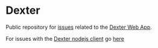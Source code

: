 # Dexter
Public repository for [issues](https://github.com/rundexer/issues/issues) related to the [Dexter Web App](https://rundexter.com). 

For issues with the [Dexter nodejs client](https://github.com/rundexter/rundexter) go [here](https://github.com/rundexter/rundexter/issues)
